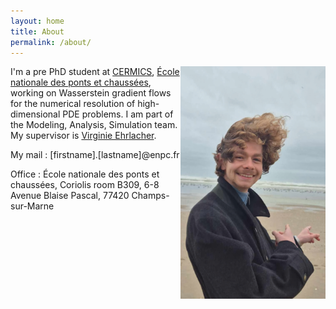 ```yaml
---
layout: home
title: About
permalink: /about/
---
```



<img src="/images/beach-me.jpeg" alt="Myself" align="right" style="width:232px; height=372px">

I'm a pre PhD student at [CERMICS](https://cermics-lab.enpc.fr), [École nationale des ponts et chaussées](https://ecoledesponts.fr/), working on Wasserstein gradient flows for the numerical resolution of high-dimensional PDE problems. I am part of the Modeling, Analysis, Simulation team. My supervisor is [Virginie Ehrlacher](https://team.inria.fr/matherials/team-members/virginie-ehrlacher-galland/).

My mail : [firstname].[lastname]@enpc.fr

Office :
École nationale des ponts et chaussées, Coriolis room B309, 
6-8 Avenue Blaise Pascal, 77420 Champs-sur-Marne